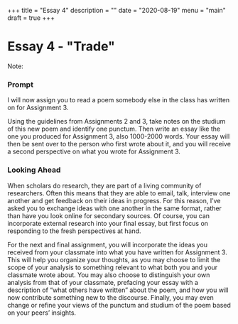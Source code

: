 +++
title = "Essay 4"
description = ""
date = "2020-08-19"
menu = "main"
draft = true
+++

<div class="essay">

# Essay 4 - "Trade"

Note:

### Prompt

I will now assign you to read a poem somebody else in the class has written on for Assignment 3.

Using the guidelines from Assignments 2 and 3, take notes on the studium of this new poem and identify one punctum. Then write an essay like the one you produced for Assignment 3, also 1000-2000 words. Your essay will then be sent over to the person who first wrote about it, and you will receive a second perspective on what you wrote for Assignment 3.

### Looking Ahead

When scholars do research, they are part of a living community of researchers. Often this means that they are able to email, talk, interview one another and get feedback on their ideas in progress. For this reason, I’ve asked you to exchange ideas with one another in the same format, rather than have you look online for secondary sources. Of course, you can incorporate external research into your final essay, but first focus on responding to the fresh perspectives at hand.

For the next and final assignment, you will incorporate the ideas you received from your classmate into what you have written for Assignment 3. This will help you organize your thoughts, as you may choose to limit the scope of your analysis to something relevant to what both you and your classmate wrote about. You may also choose to distinguish your own analysis from that of your classmate, prefacing your essay with a description of “what others have written” about the poem, and how you will now contribute something new to the discourse. Finally, you may even change or refine your views of the punctum and studium of the poem based on your peers’ insights.



</div>
